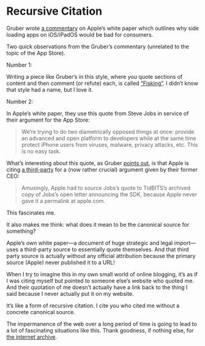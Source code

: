 # Recursive Citation

Gruber wrote [a commentary](https://daringfireball.net/2021/06/annotating_apples_anti-sideloading_white_paper) on Apple’s white paper which outlines why side loading apps on iOS/iPadOS would be bad for consumers.

Two quick observations from the Gruber’s commentary (unrelated to the topic of the App Store).

Number 1:

Writing a piece like Gruber’s in this style, where you quote sections of content and then comment (or refute) each, is called [“Fisking”](https://en.wiktionary.org/wiki/fisking). I didn’t know that style had a name, but I love it.

Number 2:

In Apple’s white paper, they use this quote from Steve Jobs in service of their argument for the App Store:

> We’re trying to do two diametrically opposed things at once: provide an advanced and open platform to developers while at the same time protect iPhone users from viruses, malware, privacy attacks, etc. This is no easy task.

What’s interesting about this quote, as Gruber [points out](https://daringfireball.net/2021/06/annotating_apples_anti-sideloading_white_paper#fn2-2021-06-23), is that Apple is citing [a third-party](https://tidbits.com/2007/10/17/steve-jobss-iphone-sdk-letter/) for a (now rather crucial) argument given by their former CEO:

> Amusingly, Apple had to source Jobs’s quote to TidBITS’s archived copy of Jobs’s open letter announcing the SDK, because Apple never gave it a permalink at apple.com.

This fascinates me.

It also makes me think: what does it mean to be the canonical source for something? 

Apple’s own white paper—a document of huge strategic and legal import—uses a third-party source to essentially quote themselves. And that third party source is actually without any official attribution because the primary source (Apple) never published it to a URL!

When I try to imagine this in my own small world of online blogging, it’s as if I was citing myself but pointed to someone else’s website who quoted me. And their quotation of me doesn’t actually have a link back to the thing I said because I never actually put it on my website. 

It’s like a form of recursive citation. I cite you who cited me without a concrete canonical source.

The impermanence of the web over a long period of time is going to lead to a lot of fascinating situations like this. Thank goodness, if nothing else, for [the internet archive](https://archive.org).